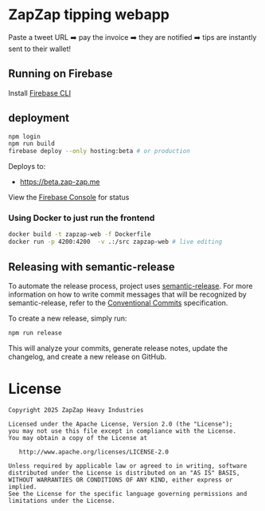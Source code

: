 # ZapZap tipping webapp

Paste a tweet URL ➡️ pay the invoice ➡️ they are notified ➡️ tips are instantly sent to their wallet!

## Running on Firebase

Install [Firebase CLI](https://firebase.google.com/docs/cli)

## deployment

```bash
npm login
npm run build
firebase deploy --only hosting:beta # or production
```

Deploys to:

- https://beta.zap-zap.me

View the [Firebase Console](https://console.firebase.google.com/u/0/project/zapzap-me/hosting/sites/beta-zap-zap-me) for status

### Using Docker to just run the frontend

```bash
docker build -t zapzap-web -f Dockerfile
docker run -p 4200:4200  -v .:/src zapzap-web # live editing
```

## Releasing with semantic-release

To automate the release process, project uses [semantic-release](https://semantic-release.gitbook.io/semantic-release/).
For more information on how to write commit messages that will be recognized by semantic-release, refer to the [Conventional Commits](https://www.conventionalcommits.org/en/v1.0.0/) specification.

To create a new release, simply run:

```bash
npm run release
```

This will analyze your commits, generate release notes, update the changelog, and create a new release on GitHub.

# License

    Copyright 2025 ZapZap Heavy Industries

    Licensed under the Apache License, Version 2.0 (the "License");
    you may not use this file except in compliance with the License.
    You may obtain a copy of the License at

       http://www.apache.org/licenses/LICENSE-2.0

    Unless required by applicable law or agreed to in writing, software
    distributed under the License is distributed on an "AS IS" BASIS,
    WITHOUT WARRANTIES OR CONDITIONS OF ANY KIND, either express or implied.
    See the License for the specific language governing permissions and
    limitations under the License.
